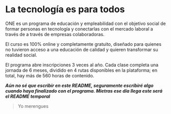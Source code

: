# La tecnología es para todos

ONE es un programa de educación y empleabilidad con el objetivo social de formar personas en tecnología y conectarlas con el mercado laboral a través de a través de empresas colaboradoras.

El curso es 100% online y completamente gratuito, diseñado para quienes no tuvieron acceso a una educación de calidad y quieren transformar su realidad social.

El programa abre inscripciones 3 veces al año. Cada clase completa una jornada de 6 meses, dividido en 4 rutas disponibles en la plataforma; en total, hay más de 560 horas de contenido.


***Aún no sé que escribir en este README, seguramente escribiré algo cuando haya finalizado con el programa. Mietras ese día llega este será el README temporal***

> Yo merengues

